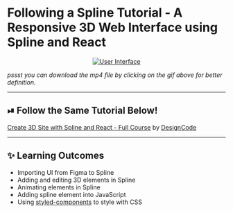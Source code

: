 # Following a Spline Tutorial - A Responsive 3D Web Interface using Spline and React

<div style="text-align: center">
<a href="https://github.com/IsabelChong/spline-tutorial/blob/master/doc/spline-tutorial-ui.mp4?raw=true">
<img src="doc/spline-tutorial-ui_AdobeExpress.gif" alt="User Interface" align="middle"/>
</a>
</div>

_pssst you can download the mp4 file by clicking on the gif above for better definition._

---

## ⏯ Follow the Same Tutorial Below!

[Create 3D Site with Spline and React - Full Course](https://www.youtube.com/watch?v=EJxeMbDTkVI) by [DesignCode](https://www.youtube.com/@DesignCodeTeam)

---

## ✨ Learning Outcomes
- Importing UI from Figma to Spline
- Adding and editing 3D elements in Spline
- Animating elements in Spline
- Adding spline element into JavaScript
- Using [styled-components](https://styled-components.com/) to style with CSS
